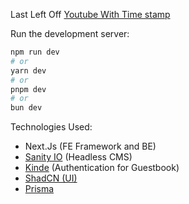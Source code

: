 Last Left Off [Youtube With Time stamp](https://youtu.be/PkffpzERpKs?t=3251)

Run the development server:

```bash
npm run dev
# or
yarn dev
# or
pnpm dev
# or
bun dev
```

Technologies Used:

- Next.Js (FE Framework and BE)
- [Sanity IO](https://sanity.io) (Headless CMS)
- [Kinde](https://kinde.com) (Authentication for Guestbook)
- [ShadCN (UI)](https://ui.shadcn.com/docs/components/sheet)
- [Prisma](https://www.prisma.io)